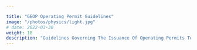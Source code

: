 ```yaml
---

title: "GEOP Operating Permit Guidelines"
image: "/photos/physics/light.jpg"
# date: 2022-03-30
weight: 18
description: "Guidelines Governing The Issuance Of Operating Permits To Renewable Energy Suppliers Under The Green Energy Option Program"
---
```

